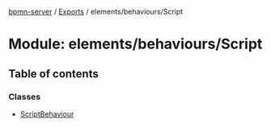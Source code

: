[bpmn-server](../README.md) / [Exports](../modules.md) / elements/behaviours/Script

# Module: elements/behaviours/Script

## Table of contents

### Classes

- [ScriptBehaviour](../classes/elements_behaviours_Script.ScriptBehaviour.md)
